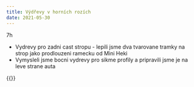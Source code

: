 ```yaml
---
title: Výdřevy v horních rozích
date: 2021-05-30
---
```


7h

* Vydrevy pro zadni cast stropu - lepili jsme dva tvarovane tramky na strop
  jako prodlouzeni ramecku od Mini Heki
* Vymysleli jsme bocni vydrevy pro sikme profily a pripravili jsme je na leve
  strane auta

{{<gallery>}}